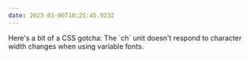 ```yaml
---
date: 2023-03-06T10:25:45.923Z
---
```

Here's a bit of a CSS gotcha: The \`ch\` unit doesn't respond to character width changes when using variable fonts.